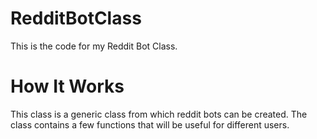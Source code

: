 # RedditBotClass
This is the code for my Reddit Bot Class.

# How It Works
This class is a generic class from which reddit bots can be created. The class contains a few functions that will be useful for different users. 
